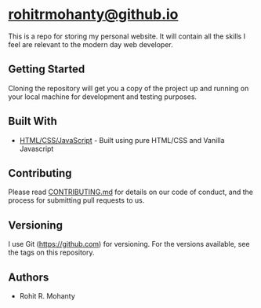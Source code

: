 # rohitrmohanty@github.io

This is a repo for storing my personal website. It will contain all the skills I feel are relevant to the modern day web developer.

## Getting Started

Cloning the repository will get you a copy of the project up and running on your local machine for development and testing purposes.

## Built With

* [HTML/CSS/JavaScript](https://www.w3schools.com/) 		- Built using pure HTML/CSS and Vanilla Javascript
## Contributing

Please read [CONTRIBUTING.md](CONTRIBUTING.md) for details on our code of conduct, and the process for submitting pull requests to us.

## Versioning

I use Git (https://github.com) for versioning. For the versions available, see the tags on this repository.

## Authors

* Rohit R. Mohanty